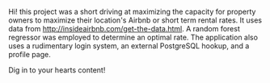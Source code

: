 Hi! this project was a short driving at maximizing the capacity for property owners to maximize their location's Airbnb
or short term rental rates. It uses data from http://insideairbnb.com/get-the-data.html. A random forest regressor was employed to determine an optimal rate. The application also uses a rudimentary login system, an external PostgreSQL hookup, 
and a profile page. 

Dig in to your hearts content!
